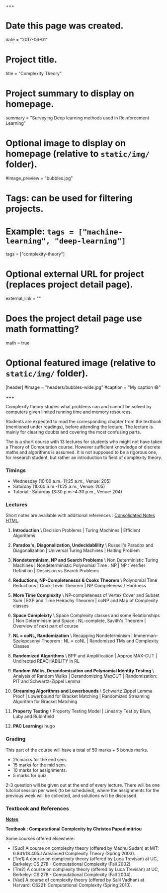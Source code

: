 +++
# Date this page was created.
date = "2017-06-01"

# Project title.
title = "Complexity Theory"

# Project summary to display on homepage.
summary = "Surveying Deep learning methods used in Reinforcement Learning"

# Optional image to display on homepage (relative to `static/img/` folder).
#image_preview = "bubbles.jpg"

# Tags: can be used for filtering projects.
# Example: `tags = ["machine-learning", "deep-learning"]`
tags = ["complexity-theory"]

# Optional external URL for project (replaces project detail page).
external_link = ""

# Does the project detail page use math formatting?
math = true

# Optional featured image (relative to `static/img/` folder).
[header]
#image = "headers/bubbles-wide.jpg"
#caption = "My caption :smile:"

+++

Complexity theory studies what problems can and cannot be solved by computers given limited running time and memory resources.  


Students are expected to read the corresponding chapter from the textbook (mentioned under readings), before attending the lecture. 
The lecture is mainly for clearing doubts and covering the most confusing parts.

The is a short course with 13 lectures for students who might not have
taken a Theory of Computation course. However sufficient knowledge of 
discrete maths and algorithms is assumed. It is not supposed to be a 
rigorous one, for research student, but rather an introduction to field 
of complexity theory.

### Timings

- Wednesday (10:00 a.m.-11:25 a.m., Venue: 205)
- Saturday (10:00 a.m.-11:25 a.m., Venue: 205)
- Tutorial : Saturday (3:30 p.m.-4:30 p.m., Venue: 204)

### Lectures
Short notes are available with additional references : [Consolidated Notes HTML](notes).

1.  **Introduction** \\
    Decision Problems | Turing Machines | Efficient Algorithms

2.  **Paradox's, Diagonalization, Undecidablility** \\
    Russell's Paradox and Diagonalization | Universal Turing Machines | Halting Problem 

3.  **Nondeterminism, NP and Search Problems** \\
    Non Deterministic Turing Machines | Nondeterministic Polynomial Time : NP | NP : Verifier Definition | Descision vs Search Problems 

4.  **Reductions, NP-Completenesss & Cooks Theorem** \\
    Polynomial Time Reductions | Cook-Levin Theorem | NP Compeleness / Hardness 

5.  **More Time Complexity** \\
    NP-completeness of Vertex Cover and Subset Sum | EXP and Time Heirachy Theorem | coNP and Map of Complexity classes 

6.  **Space Compleixty** \\
    Space Complexity classes and some Relationships | Non Determinism and Space : NL-complete, Savith's Theorem | Overview of next part of course 

7.  **NL = coNL, Randomization** \\
    Recapping Nondeterminism | Immerman-Szelepcsenyi Theorem : NL = coNL | Randomized TMs and Complexity Classes 

9.  **Randomized Algorithms** \\
    BPP and Amplification | Approx MAX-CUT | Undirected REACHABILITY in RL 

8.  **Random Walks, Derandomization and Polynomial Identity Testing** \\
    Analysis of Random Walks | Derandomizing MaxCUT | Randomization: PIT and Schwartz-Zippel Lemma 
    
10.  **Streaming Algorithms and Lowerbounds**  \\
    Schwartz Zippel Lemma Proof | Lowerbound for Bracket Matching | Randomized Streaming Algorithm for Bracket Matching 
    
11. **Property Testing** \\
    Property Testing Model | Linearity Test by Blum, Luby and Rubinfield 

12. **PAC Learning**\\
hugo 


### Grading

This part of the course will have a total of 50 marks + 5 bonus marks.

- 25 marks for the end sem.
- 15 marks for the mid sem.
- 10 marks for assignments.
- 5 marks for quiz.

2-3 question will be given out at the end of every lecture. There will be one tutorial 
session per week (to be scheduled), where the assignments for the previous week will be collected, and 
solutions will be discussed.


### Textbook and References

**[Notes](notes)**



**Textbook : Computational Complexity by Christos Papadimitriou**


Some courses offered elsewhere:

- [Sud] A course on complexity theory (offered by Madhu Sudan) at MIT: 6.841/18.405J Advanced Complexity Theory (Spring 2003).
- [Tre1] A course on complexity theory (offered by Luca Trevisan) at UC, Berkeley: CS 278 - Computational Complexity (Fall 2002).
- [Tre2] A course on complexity theory (offered by Luca Trevisan) at UC, Berkeley: CS 278 - Computational Complexity (Fall 2004).
- [Vad] A course of complexity theory (offered by Salil Vadhan) at Harvard: CS221: Computational Complexity (Spring 2010).

